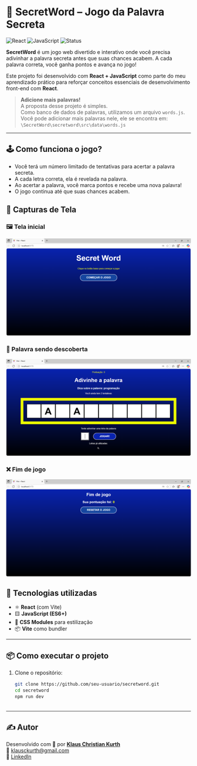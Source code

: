 # 🎯 SecretWord – Jogo da Palavra Secreta

![React](https://img.shields.io/badge/React-18-blue?logo=react) ![JavaScript](https://img.shields.io/badge/JavaScript-ES6-yellow?logo=javascript) ![Status](https://img.shields.io/badge/status-em%20desenvolvimento-orange)

**SecretWord** é um jogo web divertido e interativo onde você precisa adivinhar a palavra secreta antes que suas chances acabem. A cada palavra correta, você ganha pontos e avança no jogo!

Este projeto foi desenvolvido com **React + JavaScript** como parte do meu aprendizado prático para reforçar conceitos essenciais de desenvolvimento front-end com **React**.

> **Adicione mais palavras!**  
> A proposta desse projeto é simples.  
> Como banco de dados de palavras, utilizamos um arquivo `words.js`.  
> Você pode adicionar mais palavras nele, ele se encontra em:  
> `\SecretWord\secretword\src\data\words.js`


---

## 🕹️ Como funciona o jogo?

- Você terá um número limitado de tentativas para acertar a palavra secreta.
- A cada letra correta, ela é revelada na palavra.
- Ao acertar a palavra, você marca pontos e recebe uma nova palavra!
- O jogo continua até que suas chances acabem.


## 📸 Capturas de Tela


### 🖼️ Tela inicial
![Tela inicial](./screenshots/tela-inicial.png)

### 🧩 Palavra sendo descoberta
![Palavra sendo descoberta](./screenshots/palavra-descoberta.png)

### ❌ Fim de jogo
![Fim de jogo](./screenshots/game-over.png)


## 🚀 Tecnologias utilizadas

- ⚛️ **React** (com Vite)
- 🟨 **JavaScript (ES6+)**
- 💅 **CSS Modules** para estilização
- 📦 **Vite** como bundler

---

## 📦 Como executar o projeto

1. Clone o repositório:
   ```bash
   git clone https://github.com/seu-usuario/secretword.git
   cd secretword   
   npm run dev



---

## ✍️ Autor

Desenvolvido com 💙 por **[Klaus Christian Kurth](https://github.com/klausckurth)**  
📧 klausckurth@gmail.com  
🔗 [LinkedIn](https://www.linkedin.com/in/klauskurth/) 